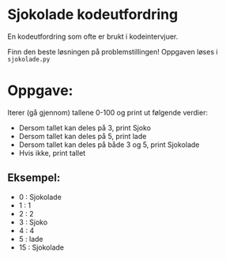 # Sjokolade kodeutfordring
En kodeutfordring som ofte er brukt i kodeintervjuer.

Finn den beste løsningen på problemstillingen! Oppgaven løses i `sjokolade.py`

# Oppgave:
Iterer (gå gjennom) tallene 0-100 og print ut følgende verdier:
- Dersom tallet kan deles på 3, print Sjoko
- Dersom tallet kan deles på 5, print lade
- Dersom tallet kan deles på både 3 og 5, print Sjokolade
- Hvis ikke, print tallet

## Eksempel:
- 0 : Sjokolade
- 1 : 1
- 2 : 2
- 3 : Sjoko
- 4 : 4
- 5 : lade
- 15 : Sjokolade
